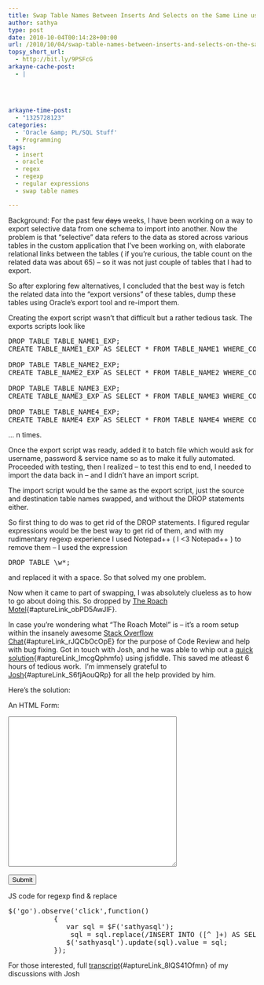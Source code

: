 ```yaml
---
title: Swap Table Names Between Inserts And Selects on the Same Line using Regular Expressions
author: sathya
type: post
date: 2010-10-04T00:14:28+00:00
url: /2010/10/04/swap-table-names-between-inserts-and-selects-on-the-same-line-using-regular-expressions/
topsy_short_url:
  - http://bit.ly/9PSFcG
arkayne-cache-post:
  - |
    
    
    
    
arkayne-time-post:
  - "1325728123"
categories:
  - 'Oracle &amp; PL/SQL Stuff'
  - Programming
tags:
  - insert
  - oracle
  - regex
  - regexp
  - regular expressions
  - swap table names

---
```

Background: For the past few <span style="text-decoration: line-through;">days</span> weeks, I have been working on a way to export selective data from one schema to import into another. Now the problem is that &#8220;selective&#8221; data refers to the data as stored across various tables in the custom application that I&#8217;ve been working on, with elaborate relational links between the tables ( if you&#8217;re curious, the table count on the related data was about 65) &#8211; so it was not just couple of tables that I had to export.  
<!--more-->

So after exploring few alternatives, I concluded that the best way is fetch the related data into the &#8220;export versions&#8221; of these tables, dump these tables using Oracle&#8217;s export tool and re-import them.

Creating the export script wasn&#8217;t that difficult but a rather tedious task. The exports scripts look like

<pre class="brush:sql">DROP TABLE TABLE_NAME1_EXP;
CREATE TABLE_NAME1_EXP AS SELECT * FROM TABLE_NAME1 WHERE_CONDITION;

DROP TABLE TABLE_NAME2_EXP;
CREATE TABLE_NAME2_EXP AS SELECT * FROM TABLE_NAME2 WHERE_CONDITION;

DROP TABLE TABLE_NAME3_EXP;
CREATE TABLE_NAME3_EXP AS SELECT * FROM TABLE_NAME3 WHERE_CONDITION;

DROP TABLE TABLE_NAME4_EXP;
CREATE TABLE_NAME4_EXP AS SELECT * FROM TABLE_NAME4 WHERE_CONDITION;</pre>

&#8230; n times.

Once the export script was ready, added it to batch file which would ask for username, password & service name so as to make it fully automated. Proceeded with testing, then I realized &#8211; to test this end to end, I needed to import the data back in &#8211; and I didn&#8217;t have an import script.

The import script would be the same as the export script, just the source and destination table names swapped, and without the DROP statements either.

So first thing to do was to get rid of the DROP statements. I figured regular expressions would be the best way to get rid of them, and with my rudimentary regexp experience I used Notepad++ ( I <3 Notepad++ ) to remove them &#8211; I used the expression

<pre class="brush:sql">DROP TABLE \w*;</pre>

and replaced it with a space. So that solved my one problem.

Now when it came to part of swapping, I was absolutely clueless as to how to go about doing this. So dropped by [The Roach Motel][1]{#aptureLink_obPD5AwJlF}.

In case you&#8217;re wondering what &#8220;The Roach Motel&#8221; is &#8211; it&#8217;s a room setup within the insanely awesome [Stack Overflow Chat][2]{#aptureLink_rJQCbOcOpE} for the purpose of Code Review and help with bug fixing. Got in touch with Josh, and he was able to whip out a [quick solution][3]{#aptureLink_lmcgQphmfo} using jsfiddle. This saved me atleast 6 hours of tedious work.  I&#8217;m immensely grateful to [Josh][4]{#aptureLink_S6fjAouQRp} for all the help provided by him.

Here&#8217;s the solution:

An HTML Form:

<pre class="brush:html"><textarea id="sathyasql" cols="40" rows="20"></textarea>
<input id="go" type="submit" />
</pre>

JS code for regexp find & replace

<pre class="brush:js">$('go').observe('click',function()
           {
              var sql = $F('sathyasql');
               sql = sql.replace(/INSERT INTO ([^ ]+) AS SELECT \* FROM ([^ ]+)/g,'INSERT INTO $2 AS SELECT * FROM $1');
              $('sathyasql').update(sql).value = sql;
           });
</pre>

For those interested, full [transcript][5]{#aptureLink_8lQS41Ofmn} of my discussions with Josh

 [1]: http://chat.meta.stackoverflow.com/rooms/224/the-roach-motel
 [2]: http://chat.meta.stackoverflow.com/
 [3]: http://jsfiddle.net/M6dxn/1/
 [4]: http://meta.stackoverflow.com/users/131541?tab=accounts#tab-top
 [5]: http://chat.meta.stackoverflow.com/transcript/message/208874#208874
